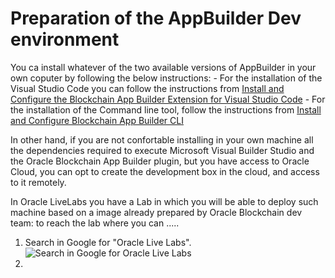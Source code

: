 # Preparation of the AppBuilder Dev environment

You ca install whatever of the two available versions of AppBuilder in your own coputer by following the below instructions:
	- For the installation of the Visual Studio Code you can follow the instructions from [Install and Configure the Blockchain App Builder Extension for Visual Studio Code](https://docs.oracle.com/en/cloud/paas/blockchain-cloud/usingoci/install-and-configure-dev-tools-vs-code-extension.html "Install and Configure the Blockchain App Builder Extension for Visual Studio Code")
	- For the installation of the Command line tool, follow the instructions from [Install and Configure Blockchain App Builder CLI](https://docs.oracle.com/en/cloud/paas/blockchain-cloud/usingoci/install-and-configure-dev-tools-cli.html "Install and Configure Blockchain App Builder CLI")
  
In other hand, if you are not confortable installing in your own machine all the dependencies required to execute Microsoft Visual Builder Studio and the Oracle Blockchain App Builder plugin, but you have access to Oracle Cloud, you can opt to create the development box in the cloud, and access to it remotely.

In Oracle LiveLabs you have a Lab in which you will be able to deploy such machine based on a image already prepared by Oracle Blockchain dev team: 
to reach the lab where you can .....
1. Search in Google for "Oracle Live Labs".
![Search in Google for Oracle Live Labs](https://github.com/jvillenap/Using-NFT-and-FT-Tokens-in-Oracle-Blockchain/blob/main/01-Create-The-Network/images/1-obp-2-4.png "Search in Google for Oracle Live Labs")
2. 
